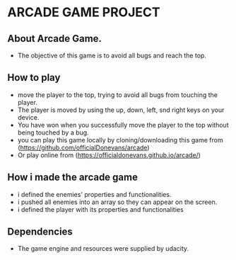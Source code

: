    # ARCADE GAME PROJECT
   
  ## About Arcade Game.
   * The objective of this game is to avoid all bugs and reach the top.
    
  ## How to play
   * move the player to the top, trying to avoid all bugs from touching the player.
   * The player is moved by using the up, down, left, snd right keys on your device. 
   * You have won when you successfully move the player to the top without being touched by a bug.
   * you can play this game locally by cloning/downloading this game from (https://github.com/officialDonevans/arcade) 
   * Or play online from (https://officialdonevans.github.io/arcade/)
    
  ## How i made the arcade game
   * i defined the enemies' properties and functionalities.
   * i pushed all enemies into an array so they can appear on the screen.
   * i defined the player with its properties and functionalities
    
  ## Dependencies
   * The game engine and resources were supplied by udacity.
